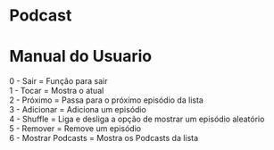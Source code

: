 # Podcast

# Manual do Usuario
0 - Sair = Função para sair <br>
1 - Tocar = Mostra o atual <br>
2 - Próximo = Passa para o próximo episódio da lista <br>
3 - Adicionar = Adiciona um episódio <br>
4 - Shuffle = Liga e desliga a opção de mostrar um episódio aleatório <br>
5 - Remover = Remove um episódio <br>
6 - Mostrar Podcasts = Mostra os Podcasts da lista <br>
